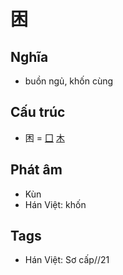 # 困

## Nghĩa

* buồn ngủ, khốn cùng

## Cấu trúc
* 困 = [囗](囗.md) [木](木.md)

## Phát âm

* Kùn
* Hán Việt: khốn

## Tags
* Hán Việt: Sơ cấp//21

<script>window.HANZI_FIELD='困';</script>
